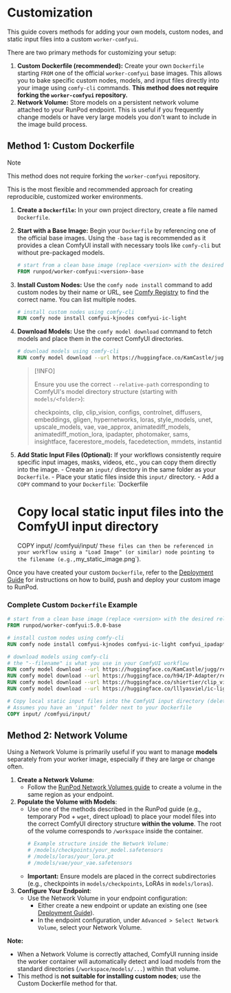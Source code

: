 # Customization

This guide covers methods for adding your own models, custom nodes, and static input files into a custom `worker-comfyui`.

There are two primary methods for customizing your setup:

1.  **Custom Dockerfile (recommended):** Create your own `Dockerfile` starting `FROM` one of the official `worker-comfyui` base images. This allows you to bake specific custom nodes, models, and input files directly into your image using `comfy-cli` commands. **This method does not require forking the `worker-comfyui` repository.**
2.  **Network Volume:** Store models on a persistent network volume attached to your RunPod endpoint. This is useful if you frequently change models or have very large models you don't want to include in the image build process.

## Method 1: Custom Dockerfile

> [!NOTE]
>
> This method does not require forking the `worker-comfyui` repository.

This is the most flexible and recommended approach for creating reproducible, customized worker environments.

1.  **Create a `Dockerfile`:** In your own project directory, create a file named `Dockerfile`.
2.  **Start with a Base Image:** Begin your `Dockerfile` by referencing one of the official base images. Using the `-base` tag is recommended as it provides a clean ComfyUI install with necessary tools like `comfy-cli` but without pre-packaged models.
    ```Dockerfile
    # start from a clean base image (replace <version> with the desired [release](https://github.com/runpod/worker-comfyui/releases))
    FROM runpod/worker-comfyui:<version>-base
    ```
3.  **Install Custom Nodes:** Use the `comfy node install` command to add custom nodes by their name or URL, see [Comfy Registry](https://registry.comfy.org) to find the correct name. You can list multiple nodes.
    ```Dockerfile
    # install custom nodes using comfy-cli
    RUN comfy node install comfyui-kjnodes comfyui-ic-light
    ```
4.  **Download Models:** Use the `comfy model download` command to fetch models and place them in the correct ComfyUI directories.

    ```Dockerfile
    # download models using comfy-cli
    RUN comfy model download --url https://huggingface.co/KamCastle/jugg/resolve/main/juggernaut_reborn.safetensors --relative-path models/checkpoints --filename juggernaut_reborn.safetensors
    ```

    > [!INFO]
    >
    > Ensure you use the correct `--relative-path` corresponding to ComfyUI's model directory structure (starting with `models/<folder>`):
    >
    > checkpoints, clip, clip_vision, configs, controlnet, diffusers, embeddings, gligen, hypernetworks, loras, style_models, unet, upscale_models, vae, vae_approx, animatediff_models, animatediff_motion_lora, ipadapter, photomaker, sams, insightface, facerestore_models, facedetection, mmdets, instantid

5.  **Add Static Input Files (Optional):** If your workflows consistently require specific input images, masks, videos, etc., you can copy them directly into the image. - Create an `input/` directory in the same folder as your `Dockerfile`. - Place your static files inside this `input/` directory. - Add a `COPY` command to your `Dockerfile`:
    `Dockerfile
    # Copy local static input files into the ComfyUI input directory
    COPY input/ /comfyui/input/
    `These files can then be referenced in your workflow using a "Load Image" (or similar) node pointing to the filename (e.g.,`my_static_image.png`).

Once you have created your custom `Dockerfile`, refer to the [Deployment Guide](deployment.md#deploying-custom-setups) for instructions on how to build, push and deploy your custom image to RunPod.

### Complete Custom `Dockerfile` Example

```Dockerfile
# start from a clean base image (replace <version> with the desired release)
FROM runpod/worker-comfyui:5.0.0-base

# install custom nodes using comfy-cli
RUN comfy node install comfyui-kjnodes comfyui-ic-light comfyui_ipadapter_plus comfyui_essentials ComfyUI-Hangover-Nodes

# download models using comfy-cli
# the "--filename" is what you use in your ComfyUI workflow
RUN comfy model download --url https://huggingface.co/KamCastle/jugg/resolve/main/juggernaut_reborn.safetensors --relative-path models/checkpoints --filename juggernaut_reborn.safetensors
RUN comfy model download --url https://huggingface.co/h94/IP-Adapter/resolve/main/models/ip-adapter-plus_sd15.bin --relative-path models/ipadapter --filename ip-adapter-plus_sd15.bin
RUN comfy model download --url https://huggingface.co/shiertier/clip_vision/resolve/main/SD15/model.safetensors --relative-path models/clip_vision --filename models.safetensors
RUN comfy model download --url https://huggingface.co/lllyasviel/ic-light/resolve/main/iclight_sd15_fcon.safetensors --relative-path models/diffusion_models --filename iclight_sd15_fcon.safetensors

# Copy local static input files into the ComfyUI input directory (delete if not needed)
# Assumes you have an 'input' folder next to your Dockerfile
COPY input/ /comfyui/input/
```

## Method 2: Network Volume

Using a Network Volume is primarily useful if you want to manage **models** separately from your worker image, especially if they are large or change often.

1.  **Create a Network Volume**:
    - Follow the [RunPod Network Volumes guide](https://docs.runpod.io/pods/storage/create-network-volumes) to create a volume in the same region as your endpoint.
2.  **Populate the Volume with Models**:
    - Use one of the methods described in the RunPod guide (e.g., temporary Pod + `wget`, direct upload) to place your model files into the correct ComfyUI directory structure **within the volume**. The root of the volume corresponds to `/workspace` inside the container.
      ```bash
      # Example structure inside the Network Volume:
      # /models/checkpoints/your_model.safetensors
      # /models/loras/your_lora.pt
      # /models/vae/your_vae.safetensors
      ```
    - **Important:** Ensure models are placed in the correct subdirectories (e.g., checkpoints in `models/checkpoints`, LoRAs in `models/loras`).
3.  **Configure Your Endpoint**:
    - Use the Network Volume in your endpoint configuration:
      - Either create a new endpoint or update an existing one (see [Deployment Guide](deployment.md)).
      - In the endpoint configuration, under `Advanced > Select Network Volume`, select your Network Volume.

**Note:**

- When a Network Volume is correctly attached, ComfyUI running inside the worker container will automatically detect and load models from the standard directories (`/workspace/models/...`) within that volume.
- This method is **not suitable for installing custom nodes**; use the Custom Dockerfile method for that.
